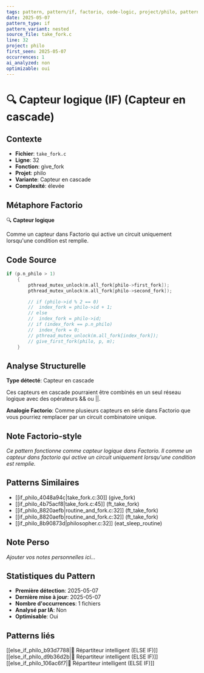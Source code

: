 ```yaml
---
tags: pattern, pattern/if, factorio, code-logic, project/philo, pattern/variant/nested
date: 2025-05-07
pattern_type: if
pattern_variant: nested
source_file: take_fork.c
line: 32
project: philo
first_seen: 2025-05-07
occurrences: 1
ai_analyzed: non
optimizable: oui
---
```


# 🔍 Capteur logique (IF) (Capteur en cascade)

## Contexte
- **Fichier**: `take_fork.c`
- **Ligne**: 32
- **Fonction**: give_fork
- **Projet**: philo
- **Variante**: Capteur en cascade
- **Complexité**: élevée

## Métaphore Factorio
🔍 **Capteur logique**

Comme un capteur dans Factorio qui active un circuit uniquement lorsqu'une condition est remplie.

## Code Source
```c
if (p.n_philo > 1)
	{
		pthread_mutex_unlock(m.all_fork[philo->first_fork]);
		pthread_mutex_unlock(m.all_fork[philo->second_fork]);

		// if (philo->id % 2 == 0)
		// 	index_fork = philo->id + 1;
		// else
		// 	index_fork = philo->id;
		// if (index_fork == p.n_philo)
		// 	index_fork = 0;
		// pthread_mutex_unlock(m.all_fork[index_fork]);
		// give_first_fork(philo, p, m);
	}
```

## Analyse Structurelle
**Type détecté**: Capteur en cascade

Ces capteurs en cascade pourraient être combinés en un seul réseau logique avec des opérateurs && ou ||.

**Analogie Factorio**:
Comme plusieurs capteurs en série dans Factorio que vous pourriez remplacer par un circuit combinatoire unique.

## Note Factorio-style
*Ce pattern fonctionne comme capteur logique dans Factorio. Il comme un capteur dans factorio qui active un circuit uniquement lorsqu'une condition est remplie.*

## Patterns Similaires
- [[if_philo_4048a94c|take_fork.c:30]] (give_fork)
- [[if_philo_4b75acf8|take_fork.c:45]] (ft_take_fork)
- [[if_philo_8820aefb|routine_and_fork.c:32]] (ft_take_fork)
- [[if_philo_8820aefb|routine_and_fork.c:32]] (ft_take_fork)
- [[if_philo_8b90873d|philosopher.c:32]] (eat_sleep_routine)

## Note Perso
*Ajouter vos notes personnelles ici...*

## Statistiques du Pattern
- **Première détection**: 2025-05-07
- **Dernière mise à jour**: 2025-05-07
- **Nombre d'occurrences**: 1 fichiers
- **Analysé par IA**: Non
- **Optimisable**: Oui

## Patterns liés
[[else_if_philo_b93d7788|🔄 Répartiteur intelligent (ELSE IF)]]
[[else_if_philo_d9b36d2b|🔄 Répartiteur intelligent (ELSE IF)]]
[[else_if_philo_106ac6f7|🔄 Répartiteur intelligent (ELSE IF)]]
